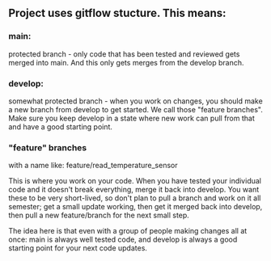 ## Project uses gitflow stucture.  This means:
### main:
protected branch - only code that has been tested and reviewed gets merged into main.  And this only gets merges from the develop branch.
### develop:
somewhat protected branch - when you work on changes, you should make a new branch from develop to get started.  We call those "feature branches". Make sure you keep develop in a state where new work can pull from that and have a good starting point.
### "feature" branches
with a name like: feature/read_temperature_sensor

This is where you work on your code.  When you have tested your individual code and it doesn't break everything, merge it back into develop. You want these to be very short-lived, so don't plan to pull a branch and work on it all semester; get a small update working, then get it merged back into develop, then pull a new feature/branch for the next small step.


The idea here is that even with a group of people making changes all at once: main is always well tested code, and develop is always a good starting point for your next code updates.
